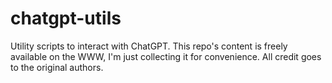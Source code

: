 # chatgpt-utils
Utility scripts to interact with ChatGPT. This repo's content is freely available on the WWW, I'm just collecting it for convenience. All credit goes to the original authors.
